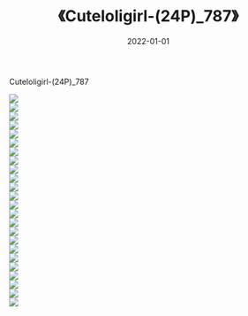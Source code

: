 ﻿---
layout: post
title:  《Cuteloligirl-(24P)_787》
date:   2022-01-01
img: http://imgx.orgx.ga/萝莉/2022/Cuteloligirl-(24P)_787/000.jpg
categories: [美女, 清纯, 唯美]
---

Cuteloligirl-(24P)_787

  ![](http://imgx.orgx.ga/萝莉/2022/Cuteloligirl-(24P)_787/001.jpg) <br> ![](http://imgx.orgx.ga/萝莉/2022/Cuteloligirl-(24P)_787/002.jpg) <br> ![](http://imgx.orgx.ga/萝莉/2022/Cuteloligirl-(24P)_787/003.jpg) <br> ![](http://imgx.orgx.ga/萝莉/2022/Cuteloligirl-(24P)_787/004.jpg) <br> ![](http://imgx.orgx.ga/萝莉/2022/Cuteloligirl-(24P)_787/005.jpg) <br> ![](http://imgx.orgx.ga/萝莉/2022/Cuteloligirl-(24P)_787/006.jpg) <br> ![](http://imgx.orgx.ga/萝莉/2022/Cuteloligirl-(24P)_787/007.jpg) <br> ![](http://imgx.orgx.ga/萝莉/2022/Cuteloligirl-(24P)_787/008.jpg) <br> ![](http://imgx.orgx.ga/萝莉/2022/Cuteloligirl-(24P)_787/009.jpg) <br> ![](http://imgx.orgx.ga/萝莉/2022/Cuteloligirl-(24P)_787/010.jpg) <br> ![](http://imgx.orgx.ga/萝莉/2022/Cuteloligirl-(24P)_787/011.jpg) <br> ![](http://imgx.orgx.ga/萝莉/2022/Cuteloligirl-(24P)_787/012.jpg) <br> ![](http://imgx.orgx.ga/萝莉/2022/Cuteloligirl-(24P)_787/013.jpg) <br> ![](http://imgx.orgx.ga/萝莉/2022/Cuteloligirl-(24P)_787/014.jpg) <br> ![](http://imgx.orgx.ga/萝莉/2022/Cuteloligirl-(24P)_787/015.jpg) <br> ![](http://imgx.orgx.ga/萝莉/2022/Cuteloligirl-(24P)_787/016.jpg) <br> ![](http://imgx.orgx.ga/萝莉/2022/Cuteloligirl-(24P)_787/017.jpg) <br> ![](http://imgx.orgx.ga/萝莉/2022/Cuteloligirl-(24P)_787/018.jpg) <br> ![](http://imgx.orgx.ga/萝莉/2022/Cuteloligirl-(24P)_787/019.jpg) <br> ![](http://imgx.orgx.ga/萝莉/2022/Cuteloligirl-(24P)_787/020.jpg) <br> ![](http://imgx.orgx.ga/萝莉/2022/Cuteloligirl-(24P)_787/021.jpg) <br> ![](http://imgx.orgx.ga/萝莉/2022/Cuteloligirl-(24P)_787/022.jpg) <br> ![](http://imgx.orgx.ga/萝莉/2022/Cuteloligirl-(24P)_787/023.jpg) <br> ![](http://imgx.orgx.ga/萝莉/2022/Cuteloligirl-(24P)_787/024.jpg) <br>